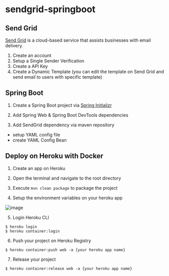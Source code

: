 # sendgrid-springboot

## Send Grid
[Send Grid](https://sendgrid.com/) is a cloud-based service that assists businesses with email delivery.
1. Create an account
2. Setup a Single Sender Verification
3. Create a API Key
4. Create a Dynamic Template (you can edit the template on Send Grid and send email to users with specific template)

## Spring Boot
1. Create a Spring Boot project via [Spring Initializr](https://start.spring.io/)

2. Add Spring Web & Spring Boot DevTools dependencies

3. Add SendGrid dependency via maven repository
  - setup YAML config file
  - create YAML Config Bean

## Deploy on Heroku with Docker
1. Create an app on Heroku

2. Open the terminal and navigate to the root directory

3. Execute `mvn clean package` to package the project

4. Setup the environment variables on your heroku app

![image](https://user-images.githubusercontent.com/48288259/185825473-806ffffd-4ea9-48b7-8c26-6b737647fbd5.png)

5. Login Heroku CLI

```
$ heroku login
$ heroku container:login
```

6. Push your project on Heroku Registry

```
$ heroku container:push web -a {your heroku app name}
```

7. Release your project

```
$ heroku container:release web -a {your heroku app name}
```
